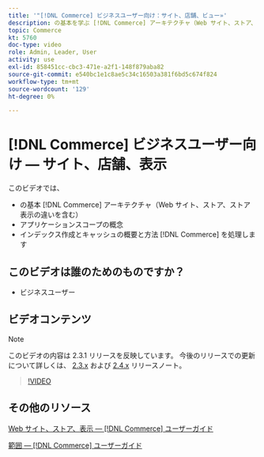 ```yaml
---
title: '"[!DNL Commerce] ビジネスユーザー向け：サイト、店舗、ビュー»'
description: の基本を学ぶ [!DNL Commerce] アーキテクチャ（Web サイト、ストア、ストア表示、アプリケーション範囲の違いを含む）。 インデックス作成とキャッシュについて説明します。
topic: Commerce
kt: 5760
doc-type: video
role: Admin, Leader, User
activity: use
exl-id: 858451cc-cbc3-471e-a2f1-148f879aba82
source-git-commit: e540bc1e1c8ae5c34c16503a381f6bd5c674f824
workflow-type: tm+mt
source-wordcount: '129'
ht-degree: 0%

---
```


# [!DNL Commerce] ビジネスユーザー向け — サイト、店舗、表示

このビデオでは、

- の基本 [!DNL Commerce] アーキテクチャ（Web サイト、ストア、ストア表示の違いを含む）
- アプリケーションスコープの概念
- インデックス作成とキャッシュの概要と方法 [!DNL Commerce] を処理します

## このビデオは誰のためのものですか？

- ビジネスユーザー

## ビデオコンテンツ

>[!NOTE]
>
>このビデオの内容は 2.3.1 リリースを反映しています。 今後のリリースでの更新について詳しくは、 [ 2.3.x](https://devdocs.magento.com/guides/v2.3/release-notes/bk-release-notes.html) および [2.4.x](https://devdocs.magento.com/guides/v2.4/release-notes/bk-release-notes.html) リリースノート。

>[!VIDEO](https://video.tv.adobe.com/v/35945?quality=12&learn=on)

## その他のリソース

[Web サイト、ストア、表示 — [!DNL Commerce] ユーザーガイド](https://docs.magento.com/user-guide/stores/websites-stores-views.html)

[範囲 — [!DNL Commerce] ユーザーガイド](https://docs.magento.com/user-guide/configuration/scope.html)

